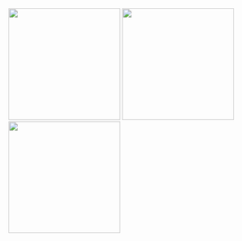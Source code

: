 <link href="#" rel="stylesheet"/>

<div class="flex">
  <img src="https://media.giphy.com/media/Vuw9m5wXviFIQ/source.gif" width="220" height="auto" />
  <img src="https://media.giphy.com/media/Vuw9m5wXviFIQ/source.gif" width="220" height="auto" />
  <img src="https://media.giphy.com/media/Vuw9m5wXviFIQ/source.gif" width="220" height="auto" />
</div>
